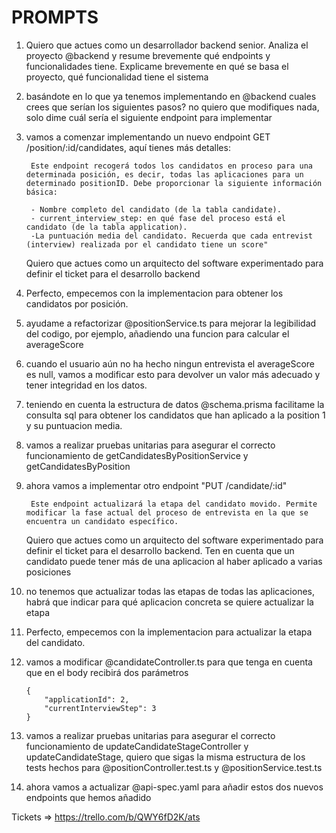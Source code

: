 # PROMPTS

1. Quiero que actues como un desarrollador backend senior. Analiza el proyecto @backend y resume brevemente qué endpoints y funcionalidades tiene. Explicame brevemente en qué se basa el proyecto, qué funcionalidad tiene el sistema

2. basándote en lo que ya tenemos implementando en @backend cuales crees que serían los siguientes pasos? no quiero que modifiques nada, solo dime cuál sería el siguiente endpoint para implementar

3. vamos a comenzar implementando un nuevo endpoint GET /position/:id/candidates, aquí tienes más detalles:


        Este endpoint recogerá todos los candidatos en proceso para una determinada posición, es decir, todas las aplicaciones para un determinado positionID. Debe proporcionar la siguiente información básica:

        - Nombre completo del candidato (de la tabla candidate).
        - current_interview_step: en qué fase del proceso está el candidato (de la tabla application).
        -La puntuación media del candidato. Recuerda que cada entrevist (interview) realizada por el candidato tiene un score"

    Quiero que actues como un arquitecto del software experimentado para definir el ticket para el desarrollo backend

4. Perfecto, empecemos con la implementacion para obtener los candidatos por posición.

5. ayudame a refactorizar @positionService.ts para mejorar la legibilidad del codigo, por ejemplo, añadiendo una funcion para calcular el averageScore

6. cuando el usuario aún no ha hecho ningun entrevista el averageScore es null, vamos a modificar esto para devolver un valor más adecuado y tener integridad en los datos.

7. teniendo en cuenta la estructura de datos @schema.prisma facilitame la consulta sql para obtener los candidatos que han aplicado a la position 1 y su puntuacion media. 

8. vamos a realizar pruebas unitarias para asegurar el correcto funcionamiento de getCandidatesByPositionService y getCandidatesByPosition

9. ahora vamos a implementar otro endpoint "PUT /candidate/:id"

        Este endpoint actualizará la etapa del candidato movido. Permite modificar la fase actual del proceso de entrevista en la que se encuentra un candidato específico.

    Quiero que actues como un arquitecto del software experimentado para definir el ticket para el desarrollo backend. Ten en cuenta que un candidato puede tener más de una aplicacion al haber aplicado a varias posiciones

10. no tenemos que actualizar todas las etapas de todas las aplicaciones, habrá que indicar para qué aplicacion concreta se quiere actualizar la etapa

11. Perfecto, empecemos con la implementacion para actualizar la etapa del candidato.

12. vamos a modificar @candidateController.ts para que tenga en cuenta que en el body recibirá dos parámetros

        {
            "applicationId": 2,
            "currentInterviewStep": 3
        }


13. vamos a realizar pruebas unitarias para asegurar el correcto funcionamiento de updateCandidateStageController y updateCandidateStage, quiero que sigas la misma estructura de los tests hechos para @positionController.test.ts  y @positionService.test.ts 

14. ahora vamos a actualizar @api-spec.yaml  para añadir estos dos nuevos endpoints que hemos añadido

Tickets => https://trello.com/b/QWY6fD2K/ats